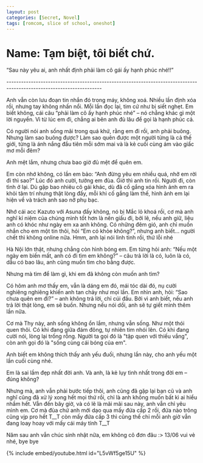 ```yaml
---
layout: post
categories: [Secret, Novel]
tags: [romcom, slice of school, oneshot]
---
```

# Name: Tạm biệt, tôi biết chứ.

“Sau này yêu ai, anh nhất định phải làm cô gái ấy hạnh phúc nhé!!”

\---------------------------------------------------------------------------------------------------------------------

Anh vẫn còn lưu đoạn tin nhắn đó trong máy, không xoá. Nhiều lần định xóa rồi, nhưng tay không nhấn nổi. Mỗi lần đọc lại, tim cứ như bị siết nghẹt. Em biết không, cái câu “phải làm cô ấy hạnh phúc nhé” – nó chẳng khác gì một lời nguyền. Vì từ lúc em đi, chẳng ai bên anh đủ lâu để gọi là hạnh phúc cả.

Có người nói anh sống mãi trong quá khứ, rằng em đi rồi, anh phải buông. Nhưng làm sao buông được? Làm sao quên được một người từng là cả thế giới, từng là ánh nắng đầu tiên mỗi sớm mai và là kẻ cuối cùng ám vào giấc mơ mỗi đêm?

Anh mệt lắm, nhưng chưa bao giờ đủ mệt để quên em.

Em còn nhớ không, có lần em bảo: “Anh đừng yêu em nhiều quá, nhỡ em rời đi thì sao?”
Lúc đó anh cười, tưởng em đùa. Giờ thì anh tin rồi. Người đi, còn tình ở lại. Dù gặp bao nhiêu cô gái khác, dù đã cố gắng xóa hình ảnh em ra khỏi tâm trí nhưng thật lòng đấy, mỗi khi cố gắng làm thế, hình ảnh em lại hiện về và trách anh sao nỡ phụ bạc.

Nhớ cái acc Kazuto với Asuna đấy không, nó bị Mắc lỏ khoá rồi, cơ mà anh nghĩ kỉ niệm của chúng mình tốt hơn là nên giấu đi, bởi lẽ, nếu anh giữ, liệu anh có khóc như ngày em xa anh không. Có những đêm gió, anh chỉ muốn nhắn cho em một tin thôi, hỏi “Em có khỏe không?”, nhưng anh biết... người chết thì không online nữa. Hmm, anh lại nói linh tinh rồi, thứ lỗi nhé

Hà Nội lớn thật, nhưng chẳng còn hình bóng em. Em từng hỏi anh: “Nếu một ngày em biến mất, anh có đi tìm em không?” – câu trả lời là có, luôn là có, dẫu có bao lâu, anh cũng muốn tìm cho bằng được.

Nhưng mà tìm để làm gì, khi em đã không còn muốn anh tìm?

Có hôm anh mơ thấy em, vẫn là dáng em đó, mái tóc dài đó, nụ cười nghiêng nghiêng khiến anh tan chảy như mọi lần. Em nhìn anh, hỏi: “Sao chưa quên em đi?” – anh không trả lời, chỉ cúi đầu. Bởi vì anh biết, nếu anh trả lời thật lòng, em sẽ buồn. Nhưng nếu nói dối, anh sẽ tự giết mình thêm lần nữa.

Cơ mà Thy này, anh sống không ổn lắm, nhưng vẫn sống. Như một thói quen thôi. Có khi đang giữa đám đông, tự nhiên tim nhói lên. Có khi đang cười nói, lòng lại trống rỗng. Người ta gọi đó là "tập quen với thiếu vắng", còn anh gọi đó là "sống cùng cái bóng của em".

Anh biết em không thích thấy anh yếu đuối, nhưng lần này, cho anh yếu một lần cuối cùng nhé.

Em là sai lầm đẹp nhất đời anh. Và anh, là kẻ lụy tình nhất trong đời em – đúng không?

Nhưng mà, anh vẫn phải bước tiếp thôi, anh cũng đã gặp lại bạn cũ và anh nghĩ cũng đã xử lý xong hết mọi thứ rồi, chỉ là anh không muốn bất kì ai hiểu nhầm hết. Vẫn đến bây giờ, và có lẽ là mãi mãi sau này, anh vẫn chỉ yêu mình em. Cơ mà đùa chứ anh mới dạo qua mấy đứa cấp 2 rồi, đứa nào trông cũng vjp pro hết T__T còn mấy đứa cấp 3 thì cũng thế chỉ mỗi anh giờ vẫn đang loay hoay với mấy cái máy tính T__T

Năm sau anh vẫn chúc sinh nhật nữa, em không cô đơn đâu :> 13/06 vui vẻ nhé, bye bye

{% include embed/youtube.html id="L5vWf5ge15U" %}
